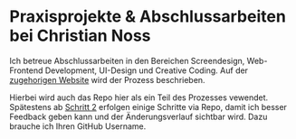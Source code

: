 # Praxisprojekte & Abschlussarbeiten bei Christian Noss

Ich betreue Abschlussarbeiten in den Bereichen Screendesign, Web-Frontend Development, UI-Design und Creative Coding. Auf der [zugehorigen Website](https://cnoss.github.io/thesis/) wird der Prozess beschrieben.

Hierbei wird auch das Repo hier als ein Teil des Prozesses vewendet. Spätestens ab [Schritt 2](https://cnoss.github.io/thesis/#schritt-2-titel-und-forschungsfrage) erfolgen einige Schritte via Repo, damit ich besser Feedback geben kann und der Änderungsverlauf sichtbar wird. Dazu brauche ich Ihren GitHub Username.

